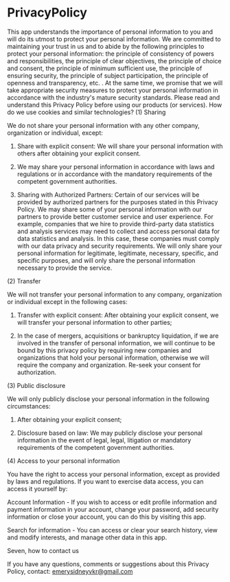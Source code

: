 # PrivacyPolicy


This app understands the importance of personal information to you and will do its utmost to protect your personal information. We are committed to maintaining your trust in us and to abide by the following principles to protect your personal information: the principle of consistency of powers and responsibilities, the principle of clear objectives, the principle of choice and consent, the principle of minimum sufficient use, the principle of ensuring security, the principle of subject participation, the principle of openness and transparency, etc. . At the same time, we promise that we will take appropriate security measures to protect your personal information in accordance with the industry's mature security standards. Please read and understand this Privacy Policy before using our products (or services). How do we use cookies and similar technologies?
(1) Sharing

We do not share your personal information with any other company, organization or individual, except:

1. Share with explicit consent: We will share your personal information with others after obtaining your explicit consent.

2. We may share your personal information in accordance with laws and regulations or in accordance with the mandatory requirements of the competent government authorities.

3. Sharing with Authorized Partners: Certain of our services will be provided by authorized partners for the purposes stated in this Privacy Policy. We may share some of your personal information with our partners to provide better customer service and user experience. For example, companies that we hire to provide third-party data statistics and analysis services may need to collect and access personal data for data statistics and analysis. In this case, these companies must comply with our data privacy and security requirements. We will only share your personal information for legitimate, legitimate, necessary, specific, and specific purposes, and will only share the personal information necessary to provide the service.

(2) Transfer

We will not transfer your personal information to any company, organization or individual except in the following cases:

1. Transfer with explicit consent: After obtaining your explicit consent, we will transfer your personal information to other parties;

2. In the case of mergers, acquisitions or bankruptcy liquidation, if we are involved in the transfer of personal information, we will continue to be bound by this privacy policy by requiring new companies and organizations that hold your personal information, otherwise we will require the company and organization. Re-seek your consent for authorization.

(3) Public disclosure

We will only publicly disclose your personal information in the following circumstances:

1. After obtaining your explicit consent;

2. Disclosure based on law: We may publicly disclose your personal information in the event of legal, legal, litigation or mandatory requirements of the competent government authorities.

(4) Access to your personal information

You have the right to access your personal information, except as provided by laws and regulations. If you want to exercise data access, you can access it yourself by:

Account Information - If you wish to access or edit profile information and payment information in your account, change your password, add security information or close your account, you can do this by visiting this app.

Search for information - You can access or clear your search history, view and modify interests, and manage other data in this app.


Seven, how to contact us

If you have any questions, comments or suggestions about this Privacy Policy, contact: emerysidneyvkr@gmail.com
